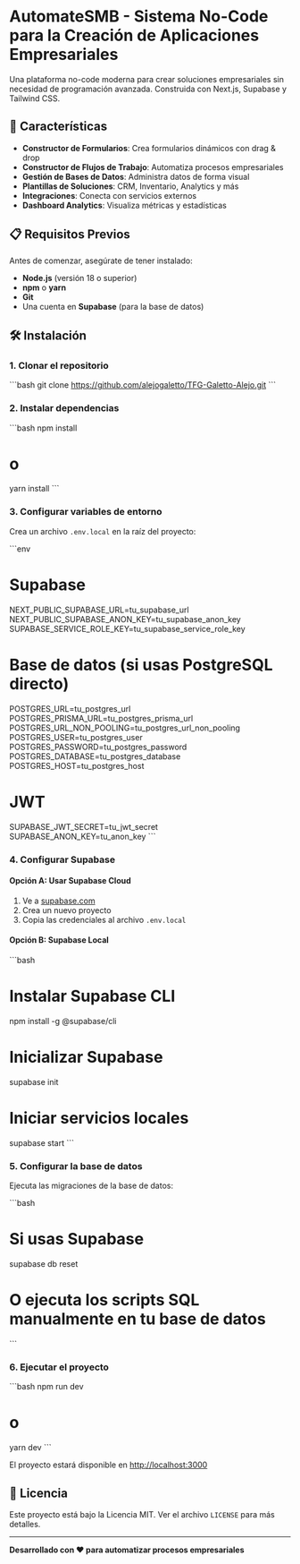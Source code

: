 # AutomateSMB - Sistema No-Code para la Creación de Aplicaciones Empresariales

Una plataforma no-code moderna para crear soluciones empresariales sin necesidad de programación avanzada. Construida con Next.js, Supabase y Tailwind CSS.

## 🚀 Características

- **Constructor de Formularios**: Crea formularios dinámicos con drag & drop
- **Constructor de Flujos de Trabajo**: Automatiza procesos empresariales
- **Gestión de Bases de Datos**: Administra datos de forma visual
- **Plantillas de Soluciones**: CRM, Inventario, Analytics y más
- **Integraciones**: Conecta con servicios externos
- **Dashboard Analytics**: Visualiza métricas y estadísticas

## 📋 Requisitos Previos

Antes de comenzar, asegúrate de tener instalado:

- **Node.js** (versión 18 o superior)
- **npm** o **yarn**
- **Git**
- Una cuenta en **Supabase** (para la base de datos)

## 🛠️ Instalación

### 1. Clonar el repositorio

\`\`\`bash
git clone https://github.com/alejogaletto/TFG-Galetto-Alejo.git
\`\`\`

### 2. Instalar dependencias

\`\`\`bash
npm install
# o
yarn install
\`\`\`

### 3. Configurar variables de entorno

Crea un archivo `.env.local` en la raíz del proyecto:

\`\`\`env
# Supabase
NEXT_PUBLIC_SUPABASE_URL=tu_supabase_url
NEXT_PUBLIC_SUPABASE_ANON_KEY=tu_supabase_anon_key
SUPABASE_SERVICE_ROLE_KEY=tu_supabase_service_role_key

# Base de datos (si usas PostgreSQL directo)
POSTGRES_URL=tu_postgres_url
POSTGRES_PRISMA_URL=tu_postgres_prisma_url
POSTGRES_URL_NON_POOLING=tu_postgres_url_non_pooling
POSTGRES_USER=tu_postgres_user
POSTGRES_PASSWORD=tu_postgres_password
POSTGRES_DATABASE=tu_postgres_database
POSTGRES_HOST=tu_postgres_host

# JWT
SUPABASE_JWT_SECRET=tu_jwt_secret
SUPABASE_ANON_KEY=tu_anon_key
\`\`\`

### 4. Configurar Supabase

#### Opción A: Usar Supabase Cloud

1. Ve a [supabase.com](https://supabase.com)
2. Crea un nuevo proyecto
3. Copia las credenciales al archivo `.env.local`

#### Opción B: Supabase Local

\`\`\`bash
# Instalar Supabase CLI
npm install -g @supabase/cli

# Inicializar Supabase
supabase init

# Iniciar servicios locales
supabase start
\`\`\`

### 5. Configurar la base de datos

Ejecuta las migraciones de la base de datos:

\`\`\`bash
# Si usas Supabase
supabase db reset

# O ejecuta los scripts SQL manualmente en tu base de datos
\`\`\`

### 6. Ejecutar el proyecto

\`\`\`bash
npm run dev
# o
yarn dev
\`\`\`

El proyecto estará disponible en [http://localhost:3000](http://localhost:3000)

## 📝 Licencia

Este proyecto está bajo la Licencia MIT. Ver el archivo `LICENSE` para más detalles.

---

**Desarrollado con ❤️ para automatizar procesos empresariales**
